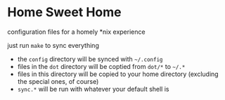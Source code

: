
# Home Sweet Home

configuration files for a homely \*nix experience

just run `make` to sync everything
 - the `config` directory will be synced with `~/.config`
 - files in the `dot` directory will be coptied from `dot/*` to `~/.*`
 - files in this directory will be copied to your home directory (excluding the special ones, of course)
 - `sync.*` will be run with whatever your default shell is

